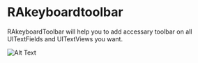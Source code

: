 # RAkeyboardtoolbar

RAkeyboardToolbar will help you to add accessary toolbar on all UITextFields and UITextViews you want. 

![Alt Text](https://github.com/rhtarora/RAkeyboardtoolbar/raw/master/path/to/keyboardToolbar.gif)

